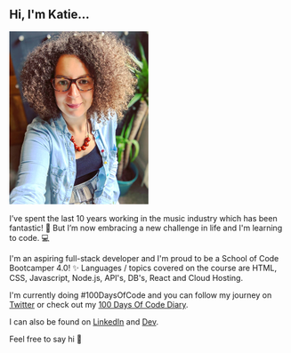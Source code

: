## Hi, I'm Katie...

<img src="https://raw.githubusercontent.com/katiehawcutt/katiehawcutt/master/hello.png">

I’ve spent the last 10 years working in the music industry which has been fantastic! 🎷 But I’m now embracing a new challenge in life and I'm learning to code. 💻

I'm an aspiring full-stack developer and I'm proud to be a School of Code Bootcamper 4.0! ✨ Languages / topics covered on the course are HTML, CSS, Javascript, Node.js, API's, DB's, React and Cloud Hosting.

I'm currently doing #100DaysOfCode and you can follow my journey on [Twitter](https://twitter.com/katie_hawcutt) or check out my [100 Days Of Code Diary](https://github.com/katiehawcutt/100DaysOfCode).

I can also be found on [LinkedIn](https://www.linkedin.com/in/katiehawcutt/) and [Dev](https://dev.to/katiehawcutt).

Feel free to say hi 🙂
